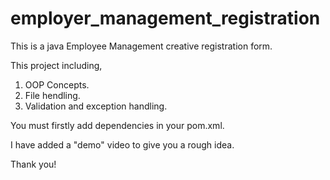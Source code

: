 # employer_management_registration


This is a java Employee Management creative registration form.

This project including,

 1. OOP Concepts.
 2. File hendling.
 3. Validation and exception handling.
 
 You must firstly add dependencies in your pom.xml.
 
 I have added a "demo" video to give you a rough idea.

Thank you!
